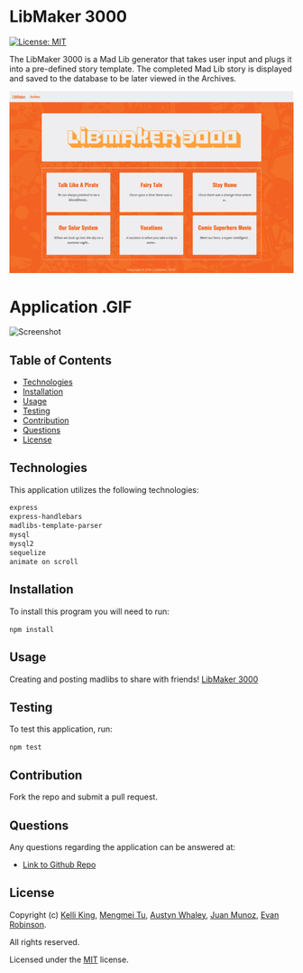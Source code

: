 # LibMaker 3000  

[![License: MIT](https://img.shields.io/badge/License-MIT-brightgreen.svg)](https://opensource.org/licenses/MIT)

The LibMaker 3000 is a Mad Lib generator that takes user input and plugs it into a pre-defined story template.  The completed Mad Lib story is displayed and saved to the database to be later viewed in the Archives.

![Screenshot](./public/images/updated-screenshot.png)


# Application .GIF

![Screenshot](./public/images/libVid.gif)

## Table of Contents

- [Technologies](#technologies)
- [Installation](#installation)
- [Usage](#usage)
- [Testing](#testing)
- [Contribution](#contribution)
- [Questions](#questions)
- [License](#license)

## Technologies

This application utilizes the following technologies:

    express
    express-handlebars
    madlibs-template-parser
    mysql
    mysql2
    sequelize
    animate on scroll

## Installation

To install this program you will need to run:

`npm install`

## Usage

Creating and posting madlibs to share with friends!
[LibMaker 3000](https://makeyourmadlib.herokuapp.com/)

## Testing

To test this application, run:

`npm test`

## Contribution

Fork the repo and submit a pull request.

## Questions

Any questions regarding the application can be answered at:

- [Link to Github Repo](https://github.com/thorgriffs/make-your-madlibs)

## License

  Copyright (c) [Kelli King](https://github.com/thorgriffs), [Mengmei Tu](https://github.com/mmeii), [Austyn Whaley](https://github.com/austynwhaley), [Juan Munoz](https://github.com/munozjuan), [Evan Robinson](https://github.com/erobinson3672).
  
  All rights reserved.
  
  Licensed under the [MIT](LICENSE) license.
